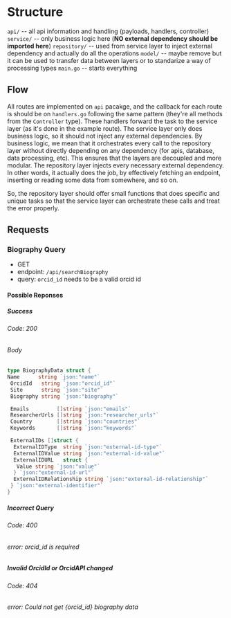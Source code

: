 # Structure

`api/` -- all api information and handling (payloads, handlers, controller)
`service/` -- only business logic here (**NO external dependency should be imported here**)
`repository/` -- used from service layer to inject external dependency and actually do all the operations
`model/` -- maybe remove but it can be used to transfer data between layers or to standarize a way of processing types
`main.go` -- starts everything

## Flow

All routes are implemented on `api` pacakge, and the callback for each route is should be on `handlers.go` following the same pattern (they're all methods from the `Controller` type). These handlers forward the task to the service layer (as it's done in the example route). The service layer only does business logic, so it should not inject any external dependencies. By business logic, we mean that it orchestrates every call to the repository layer without directly depending on any dependency (for apis, database, data processing, etc). This ensures that the layers are decoupled and more modular.
The repository layer injects every necessary external dependency. In other words, it actually does the job, by effectively fetching an endpoint, inserting or reading some data from somewhere, and so on.

So, the repository layer should offer small functions that does specific and unique tasks so that the service layer can orchestrate these calls and treat the error properly.

## Requests

### Biography Query

- GET
- endpoint: `/api/searchBiography`
- query: `orcid_id` needs to be a valid orcid id

#### Possible Reponses

##### Success

###### Code: 200

###### Body

```go
type BiographyData struct {
Name      string `json:"name"`
 OrcidId   string `json:"orcid_id"`
 Site      string `json:"site"`
 Biography string `json:"biography"`

 Emails         []string `json:"emails"`
 ResearcherUrls []string `json:"researcher_urls"`
 Country        []string `json:"countries"`
 Keywords       []string `json:"keywords"`

 ExternalIDs []struct {
  ExternalIDType  string `json:"external-id-type"`
  ExternalIDValue string `json:"external-id-value"`
  ExternalIDURL   struct {
   Value string `json:"value"`
  } `json:"external-id-url"`
  ExternalIDRelationship string `json:"external-id-relationship"`
 } `json:"external-identifier"`
}
```

##### Incorrect Query

###### Code: 400

###### error: orcid_id is required

##### Invalid OrcidId or OrcidAPI changed

###### Code: 404

###### error: Could not get {orcid_id} biography data

